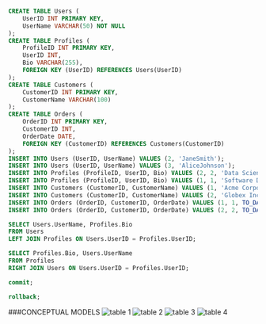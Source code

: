 ```SQL

CREATE TABLE Users (
    UserID INT PRIMARY KEY,
    UserName VARCHAR(50) NOT NULL
);
CREATE TABLE Profiles (
    ProfileID INT PRIMARY KEY,
    UserID INT,
    Bio VARCHAR(255),
    FOREIGN KEY (UserID) REFERENCES Users(UserID)
);
CREATE TABLE Customers (
    CustomerID INT PRIMARY KEY,
    CustomerName VARCHAR(100)
);
CREATE TABLE Orders (
    OrderID INT PRIMARY KEY,
    CustomerID INT,
    OrderDate DATE,
    FOREIGN KEY (CustomerID) REFERENCES Customers(CustomerID)
);
INSERT INTO Users (UserID, UserName) VALUES (2, 'JaneSmith');
INSERT INTO Users (UserID, UserName) VALUES (3, 'AliceJohnson');
INSERT INTO Profiles (ProfileID, UserID, Bio) VALUES (2, 2, 'Data Scientist and AI enthusiast.');
INSERT INTO Profiles (ProfileID, UserID, Bio) VALUES (1, 1, 'Software Developer from NY.');
INSERT INTO Customers (CustomerID, CustomerName) VALUES (1, 'Acme Corporation');
INSERT INTO Customers (CustomerID, CustomerName) VALUES (2, 'Globex Inc.');
INSERT INTO Orders (OrderID, CustomerID, OrderDate) VALUES (1, 1, TO_DATE('2024-10-01', 'YYYY-MM-DD'));
INSERT INTO Orders (OrderID, CustomerID, OrderDate) VALUES (2, 2, TO_DATE('2024-10-02', 'YYYY-MM-DD'));

SELECT Users.UserName, Profiles.Bio
FROM Users
LEFT JOIN Profiles ON Users.UserID = Profiles.UserID;

SELECT Profiles.Bio, Users.UserName
FROM Profiles
RIGHT JOIN Users ON Users.UserID = Profiles.UserID;

commit;

rollback;


```

###CONCEPTUAL MODELS
![table 1](https://github.com/user-attachments/assets/6ac61850-02a6-4cac-857b-69d7bb287b38)
![table 2](https://github.com/user-attachments/assets/c3c066c9-7ac3-482b-9ea6-f1e39330456b)
![table 3](https://github.com/user-attachments/assets/462de7a7-31b6-412e-af88-1e0b59cd7140)
![table 4](https://github.com/user-attachments/assets/80ca545b-c8e2-4d7a-8eea-a8a01bfd4ba3)
